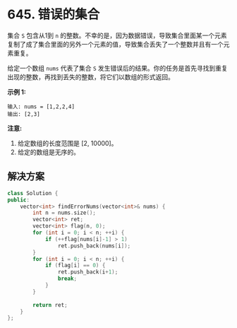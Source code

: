 # 645. 错误的集合

集合 `S` 包含从1到 `n` 的整数。不幸的是，因为数据错误，导致集合里面某一个元素复制了成了集合里面的另外一个元素的值，导致集合丢失了一个整数并且有一个元素重复。

给定一个数组 `nums` 代表了集合 `S` 发生错误后的结果。你的任务是首先寻找到重复出现的整数，再找到丢失的整数，将它们以数组的形式返回。

**示例 1:**

```
输入: nums = [1,2,2,4]
输出: [2,3]

```

**注意:**

1. 给定数组的长度范围是 [2, 10000]。
2. 给定的数组是无序的。

## 解决方案

```c++
class Solution {
public:
    vector<int> findErrorNums(vector<int>& nums) {
        int n = nums.size();
        vector<int> ret;
        vector<int> flag(n, 0);
        for (int i = 0; i < n; ++i) {
            if (++flag[nums[i]-1] > 1)
                ret.push_back(nums[i]);
        }
        for (int i = 0; i < n; ++i) {
            if (flag[i] == 0) {
                ret.push_back(i+1);
                break;
            }
        } 
        
        return ret;
    }
};
```

